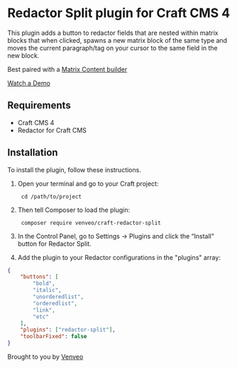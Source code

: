 # Redactor Split plugin for Craft CMS 4

This plugin adds a button to redactor fields that are nested within matrix 
blocks that when clicked, spawns a new matrix block of the same type and moves 
the current paragraph/tag on your cursor to the same field in the new block.

Best paired with a [Matrix Content builder](https://nystudio107.com/blog/creating-a-content-builder-in-craft-cms)

[Watch a Demo](https://venveo.d.pr/3ENrS5)

## Requirements

- Craft CMS 4
- Redactor for Craft CMS

## Installation

To install the plugin, follow these instructions.

1. Open your terminal and go to your Craft project:

        cd /path/to/project

2. Then tell Composer to load the plugin:

        composer require venveo/craft-redactor-split

3. In the Control Panel, go to Settings → Plugins and click the “Install” button for Redactor Split.

4. Add the plugin to your Redactor configurations in the "plugins" array:
```json
{
    "buttons": [
        "bold",
        "italic",
        "unorderedlist",
        "orderedlist",
        "link",
        "etc"
    ],
    "plugins": ["redactor-split"],
    "toolbarFixed": false
}
```
Brought to you by [Venveo](https://www.venveo.com)

